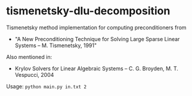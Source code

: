 # tismenetsky-dlu-decomposition
 Tismenetsky method implementation for computing preconditioners from
- "A New Preconditioning Technique for Solving Large Sparse Linear Systems –
M. Tismenetsky, 1991" 

Also mentioned in:
- Krylov Solvers for Linear Algebraic Systems – C. G. Broyden, M. T. Vespucci,
2004

Usage: 
`python main.py in.txt 2` 